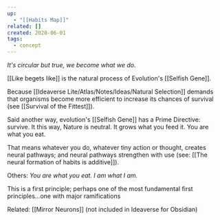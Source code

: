 ```yaml
---
up:
  - "[[Habits Map]]"
related: []
created: 2020-06-01
tags:
  - concept
---
```


*It's circular but true, we become what we do.*

[[Like begets like]] is the natural process of Evolution's [[Selfish Gene]]. 

Because [[Ideaverse Lite/Atlas/Notes/Ideas/Natural Selection]] demands that organisms become more efficient to increase its chances of survival (see [[Survival of the Fittest]]). 

Said another way, evolution's [[Selfish Gene]] has a Prime Directive: survive. It this way, Nature is neutral. It grows what you feed it. You are what you eat. 

That means whatever you do, whatever tiny action or thought, creates neural pathways; and neural pathways strengthen with use (see: [[The neural formation of habits is additive]]).

Others: *You are what you eat. I am what I am.*

This is a first principle; perhaps one of the most fundamental first principles...one with major ramifications 

Related: [[Mirror Neurons]] (not included in Ideaverse for Obsidian)

